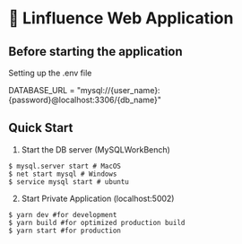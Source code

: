 # 🚀 Linfluence Web Application

## Before starting the application

Setting up the .env file

DATABASE_URL = "mysql://{user_name}:{password}@localhost:3306/{db_name}"


## Quick Start
1. Start the DB server (MySQLWorkBench)

```shell
$ mysql.server start # MacOS
$ net start mysql # Windows
$ service mysql start # ubuntu
```


2. Start Private Application (localhost:5002)

```shell
$ yarn dev #for development
$ yarn build #for optimized production build
$ yarn start #for production
```